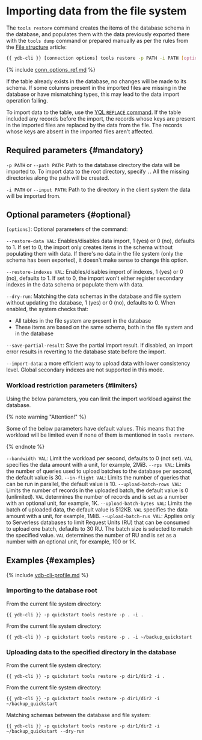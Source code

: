 # Importing data from the file system

The `tools restore` command creates the items of the database schema in the database, and populates them with the data previously exported there with the `tools dump` command or prepared manually as per the rules from the [File structure](../file_structure.md) article:

```bash
{{ ydb-cli }} [connection options] tools restore -p PATH -i PATH [options]
```

{% include [conn_options_ref.md](../../commands/_includes/conn_options_ref.md) %}

If the table already exists in the database, no changes will be made to its schema. If some columns present in the imported files are missing in the database or have mismatching types, this may lead to the data import operation failing.

To import data to the table, use the [YQL `REPLACE` command](../../../../yql/reference/syntax/replace_into.md). If the table included any records before the import, the records whose keys are present in the imported files are replaced by the data from the file. The records whose keys are absent in the imported files aren't affected.

## Required parameters {#mandatory}

`-p PATH` or `--path PATH`: Path to the database directory the data will be imported to. To import data to the root directory, specify `.`. All the missing directories along the path will be created.

`-i PATH` or `--input PATH`: Path to the directory in the client system the data will be imported from.

## Optional parameters {#optional}

`[options]`: Optional parameters of the command:

`--restore-data VAL`: Enables/disables data import, 1 (yes) or 0 (no), defaults to 1. If set to 0, the import only creates items in the schema without populating them with data. If there's no data in the file system (only the schema has been exported), it doesn't make sense to change this option.

`--restore-indexes VAL`: Enables/disables import of indexes, 1 (yes) or 0 (no), defaults to 1. If set to 0, the import won't either register secondary indexes in the data schema or populate them with data.

`--dry-run`: Matching the data schemas in the database and file system without updating the database, 1 (yes) or 0 (no), defaults to 0. When enabled, the system checks that:
- All tables in the file system are present in the database
- These items are based on the same schema, both in the file system and in the database

`--save-partial-result`: Save the partial import result. If disabled, an import error results in reverting to the database state before the import.

`--import-data`: a more efficient way to upload data with lower consistency level. Global secondary indexes are not supported in this mode.

### Workload restriction parameters {#limiters}

Using the below parameters, you can limit the import workload against the database.

{% note warning "Attention!" %}

Some of the below parameters have default values. This means that the workload will be limited even if none of them is mentioned in `tools restore`.

{% endnote %}

`--bandwidth VAL`: Limit the workload per second, defaults to 0 (not set). `VAL` specifies the data amount with a unit, for example, 2MiB.
`--rps VAL`: Limits the number of queries used to upload batches to the database per second, the default value is 30.
`--in-flight VAL`: Limits the number of queries that can be run in parallel, the default value is 10.
`--upload-batch-rows VAL`: Limits the number of records in the uploaded batch, the default value is 0 (unlimited). `VAL` determines the number of records and is set as a number with an optional unit, for example, 1K.
`--upload-batch-bytes VAL`: Limits the batch of uploaded data, the default value is 512KB. `VAL` specifies the data amount with a unit, for example, 1MiB.
`--upload-batch-rus VAL`: Applies only to Serverless databases to limit Request Units (RU) that can be consumed to upload one batch, defaults to 30 RU. The batch size is selected to match the specified value. `VAL` determines the number of RU and is set as a number with an optional unit, for example, 100 or 1K.

## Examples {#examples}

{% include [ydb-cli-profile.md](../../../../_includes/ydb-cli-profile.md) %}

### Importing to the database root

From the current file system directory:

```
{{ ydb-cli }} -p quickstart tools restore -p . -i .
```

From the current file system directory:

```
{{ ydb-cli }} -p quickstart tools restore -p . -i ~/backup_quickstart
```

### Uploading data to the specified directory in the database

From the current file system directory:

```
{{ ydb-cli }} -p quickstart tools restore -p dir1/dir2 -i .
```

From the current file system directory:

```
{{ ydb-cli }} -p quickstart tools restore -p dir1/dir2 -i ~/backup_quickstart
```

Matching schemas between the database and file system:

```
{{ ydb-cli }} -p quickstart tools restore -p dir1/dir2 -i ~/backup_quickstart --dry-run
```
